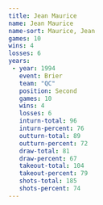 ```yaml
---
title: Jean Maurice
name: Jean Maurice
name-sort: Maurice, Jean
games: 10
wins: 4
losses: 6
years:
 - year: 1994
   event: Brier
   team: "QC"
   position: Second
   games: 10
   wins: 4
   losses: 6
   inturn-total: 96
   inturn-percent: 76
   outturn-total: 89
   outturn-percent: 72
   draw-total: 81
   draw-percent: 67
   takeout-total: 104
   takeout-percent: 79
   shots-total: 185
   shots-percent: 74
---
```

